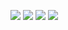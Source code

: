 ![](http://pic.menduo.xyz/20190419105801.png)
![](http://pic.menduo.xyz/20190419105827.png)
![](http://pic.menduo.xyz/20190419105857.png)
![](http://pic.menduo.xyz/20190419105910.png)